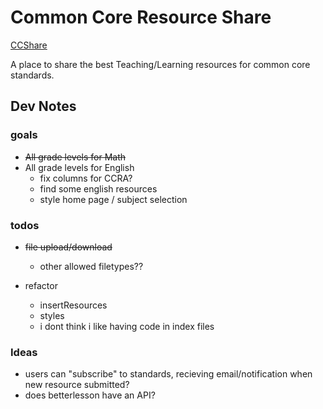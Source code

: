 # Common Core Resource Share

[CCShare](https://ccshare.herokuapp.com/cc/)

A place to share the best Teaching/Learning resources for common core standards.

## Dev Notes

### goals

- <s>All grade levels for Math</s>
- All grade levels for English
  - fix columns for CCRA?
  - find some english resources
  - style home page / subject selection

### todos
- <s>file upload/download</s>
  - other allowed filetypes??

- refactor
  - insertResources
  - styles
  - i dont think i like having code in index files

### Ideas
- users can "subscribe" to standards,
  recieving email/notification when new resource submitted?
- does betterlesson have an API?

